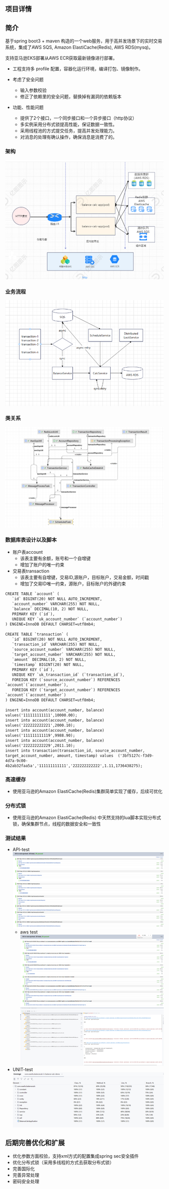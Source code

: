 ## 项目详情

## 简介

基于spring boot3 + maven 构造的一个web服务，用于高并发场景下的实时交易系统，集成了AWS SQS, Amazon ElastiCache(Redis), AWS RDS(mysq)。

支持亚马逊EKS部署从AWS ECR获取最新镜像进行部署。

- 工程支持多 profile 配置，容器化运行环境，编译打包、镜像制作。
- 考虑了安全问题

  - 输入参数校验
  - 修正了依赖里的安全问题，替换掉有漏洞的依赖版本
- 功能、性能问题

  - 提供了2个接口，一个同步接口和一个异步接口（http协议）
  - 多实例采用分布式锁提高性能，保证数据一致性。
  - 采用线程池的方式提交任务，提高并发处理能力。
  - 对消息的处理有确认操作，确保消息是消费了的。

### 架构

![](./image/architecture.png)

### 业务流程

![](./image/flow.png)

### 类关系

![](./image/class.png)

### 数据库表设计以及脚本

- 账户表account
  - 该表主要有余额，账号和一个自增键
  - 增加了账户的唯一约束
- 交易表transaction
  - 该表主要有自增键，交易ID,源账户，目标账户，交易金额，时间戳
  - 增加了交易ID唯一约束，源账户，目标账户的外键约束

````
CREATE TABLE `account` (
   `id` BIGINT(20) NOT NULL AUTO_INCREMENT,
   `account_number` VARCHAR(255) NOT NULL,
   `balance` DECIMAL(10, 2) NOT NULL,
   PRIMARY KEY (`id`),
   UNIQUE KEY `uk_account_number` (`account_number`)
) ENGINE=InnoDB DEFAULT CHARSET=utf8mb4;

CREATE TABLE `transaction` (
   `id` BIGINT(20) NOT NULL AUTO_INCREMENT,
   `transaction_id` VARCHAR(255) NOT NULL,
   `source_account_number` VARCHAR(255) NOT NULL,
   `target_account_number` VARCHAR(255) NOT NULL,
   `amount` DECIMAL(10, 2) NOT NULL,
   `timestamp` BIGINT(20) NOT NULL,
   PRIMARY KEY (`id`),
   UNIQUE KEY `uk_transaction_id` (`transaction_id`),
   FOREIGN KEY (`source_account_number`) REFERENCES `account`(`account_number`),
   FOREIGN KEY (`target_account_number`) REFERENCES `account`(`account_number`)
) ENGINE=InnoDB DEFAULT CHARSET=utf8mb4;

insert into account(account_number, balance) values('111111111111',10000.00);
insert into account(account_number, balance) values('222222222221',2000.10);
insert into account(account_number, balance) values('111111111119',9988.90);
insert into account(account_number, balance) values('222222222229',2011.10);
insert into transaction(transaction_id, source_account_number, target_account_number, amount, timestamp) values  ('3bf5127c-f3d9-4d7a-9c00-4b2ab32faa5a','111111111111','222222222222',1.11,1736438275);
````

### 高速缓存

- 使用亚马逊的Amazon ElastiCache(Redis)集群简单实现了缓存，后续可优化

### 分布式锁

- 使用亚马逊的Amazon ElastiCache(Redis) 中天然支持的lua脚本实现分布式锁，确保集群节点，线程的数据安全和一致性

### 测试结果

- API-test
  ![](./image/api-test.png)
  - aws test
    ![](./image/aws-test.png)
    ![](./image/network-error.png)
- UNIT-test
  ![](./image/unit-test.png)

## 后期完善优化和扩展

- 优化参数方面校验，支持xml方式的配置集成spring sec安全插件
- 优化分布式锁（采用多线程的方式去获取分布式锁）
- 完善国际化
- 完善异常处理
- 密码安全处理
